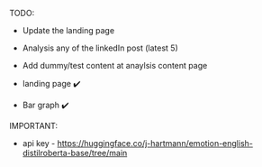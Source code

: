 TODO: 
  - Update the landing page
  - Analysis any of the linkedIn post (latest 5)
  - Add dummy/test content at anaylsis content page 
  
  - landing page ✔️
  - Bar graph ✔️

IMPORTANT: 
  - api key - https://huggingface.co/j-hartmann/emotion-english-distilroberta-base/tree/main
